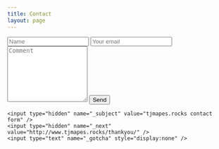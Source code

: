 ```yaml
---
title: Contact
layout: page
---
```


<form action="//forms.brace.io/tjmapes@gmail.com" method="POST">
    <input type="text" name="name" placeholder="Name">
    <input type="email" name="_replyto" placeholder="Your email">
    <textarea name="message" rows="8" placeholder="Comment"></textarea>
    <input type="submit" value="Send" class="btn">

    <input type="hidden" name="_subject" value="tjmapes.rocks contact form" />
    <input type="hidden" name="_next" value="http://www.tjmapes.rocks/thankyou/" />
    <input type="text" name="_gotcha" style="display:none" />
</form>